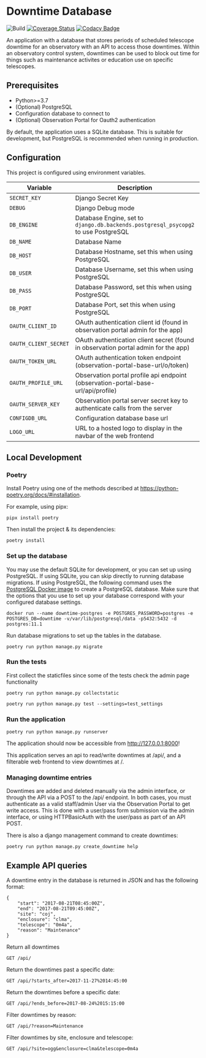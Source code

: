 # Downtime Database

![Build](https://github.com/observatorycontrolsystem/downtime/workflows/Build/badge.svg)
[![Coverage Status](https://coveralls.io/repos/github/observatorycontrolsystem/downtime/badge.svg?branch=master)](https://coveralls.io/github/observatorycontrolsystem/downtime?branch=master)
[![Codacy Badge](https://app.codacy.com/project/badge/Grade/7aa8dea066824e79bb7e681122598345)](https://www.codacy.com/gh/observatorycontrolsystem/downtime?utm_source=github.com&amp;utm_medium=referral&amp;utm_content=observatorycontrolsystem/downtime&amp;utm_campaign=Badge_Grade)

An application with a database that stores periods of scheduled telescope downtime for an observatory with an
API to access those downtimes. Within an observatory control system, downtimes can be used to block out time
for things such as maintenance activites or education use on specific telescopes.


## Prerequisites

-   Python>=3.7
-   (Optional) PostgreSQL
-   Configuration database to connect to
-   (Optional) Observation Portal for Oauth2 authentication

By default, the application uses a SQLite database. This is suitable for development, but PostgreSQL is
recommended when running in production.

## Configuration

This project is configured using environment variables.

| Variable             | Description                                                                        | Default                      |
| -------------------- | ---------------------------------------------------------------------------------- | ---------------------------- |
| `SECRET_KEY`         | Django Secret Key                                                                  | `### CHANGE ME ###`          |
| `DEBUG`              | Django Debug mode                                                                  | False                        |
| `DB_ENGINE`          | Database Engine, set to `django.db.backends.postgresql_psycopg2` to use PostgreSQL | `django.db.backends.sqlite3` |
| `DB_NAME`            | Database Name                                                                      | `db.sqlite3`                 |
| `DB_HOST`            | Database Hostname, set this when using PostgreSQL                                  | `''`                         |
| `DB_USER`            | Database Username, set this when using PostgreSQL                                  | `''`                         |
| `DB_PASS`            | Database Password, set this when using PostgreSQL                                  | `''`                         |
| `DB_PORT`            | Database Port, set this when using PostgreSQL                                      | `5432`                       |
| `OAUTH_CLIENT_ID`    | OAuth authentication client id (found in observation portal admin for the app)     | `''`                         |
| `OAUTH_CLIENT_SECRET`| OAuth authentication client secret (found in observation portal admin for the app) | `''`                         |
| `OAUTH_TOKEN_URL`    | OAuth authentication token endpoint (observation-portal-base-url/o/token)          | `''`                         |
| `OAUTH_PROFILE_URL`  | Observation portal profile api endpoint (observation-portal-base-url/api/profile)  | `''`                         |
| `OAUTH_SERVER_KEY`   | Observation portal server secret key to authenticate calls from the server         | `''`                         |
| `CONFIGDB_URL`       | Configuration database base url                                                    | `''`                         |
| `LOGO_URL`           | URL to a hosted logo to display in the navbar of the web frontend                  | `''`                         |

## Local Development

### **Poetry**

Install Poetry using one of the methods described at https://python-poetry.org/docs/#installation.

For example, using pipx:

    pipx install poetry

Then install the project & its dependencies:

    poetry install

### **Set up the database**

You may use the default SQLite for development, or you can set up using PostgreSQL. If using SQLite, you can skip directly
to running database migrations. If using PostgreSQL, the following command uses the [PostgreSQL Docker image](https://hub.docker.com/_/postgres) to
create a PostgreSQL database. Make sure that the options that you use to set up your database correspond with your configured database settings.

    docker run --name downtime-postgres -e POSTGRES_PASSWORD=postgres -e POSTGRES_DB=downtime -v/var/lib/postgresql/data -p5432:5432 -d postgres:11.1

Run database migrations to set up the tables in the database.

    poetry run python manage.py migrate

### Run the tests

First collect the staticfiles since some of the tests check the admin page functionality

    poetry run python manage.py collectstatic

    poetry run python manage.py test --settings=test_settings

### Run the application

    poetry run python manage.py runserver

The application should now be accessible from <http://127.0.0.1:8000>!

This application serves an api to read/write downtimes at /api/, and a filterable web frontend to view
downtimes at /.

### Managing downtime entries

Downtimes are added and deleted manually via the admin interface, or through the API via a POST to the /api/ endpoint.
In both cases, you must authenticate as a valid staff/admin User via the Observation Portal to get write access.
This is done with a user/pass form submission via the admin interface, or using HTTPBasicAuth with the user/pass
as part of an API POST.

There is also a django management command to create downtimes:

    poetry run python manage.py create_downtime help

## Example API queries

A downtime entry in the database is returned in JSON and has the following format:

    {
        "start": "2017-08-21T08:45:00Z",
        "end": "2017-08-21T09:45:00Z",
        "site": "coj",
        "enclosure": "clma",
        "telescope": "0m4a",
        "reason": "Maintenance"
    }

Return all downtimes

    GET /api/

Return the downtimes past a specific date:

    GET /api/?starts_after=2017-11-27%2014:45:00

Return the downtimes before a specific date:

    GET /api/?ends_before=2017-08-24%2015:15:00

Filter downtimes by reason:

    GET /api/?reason=Maintenance

Filter downtimes by site, enclosure and telescope:

    GET /api/?site=ogg&enclosure=clma&telescope=0m4a
